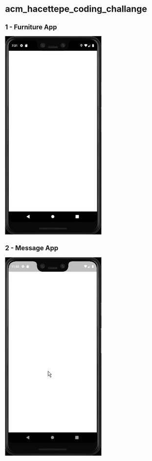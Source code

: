 # acm_hacettepe_coding_challange

## 1 - Furniture App
![](https://github.com/ahm3tcelik/acm_hacettepe_coding_challange/blob/master/showcase/furniture_app.gif)

## 2 - Message App
![](https://github.com/ahm3tcelik/acm_hacettepe_coding_challange/blob/master/showcase/message_app.gif)
